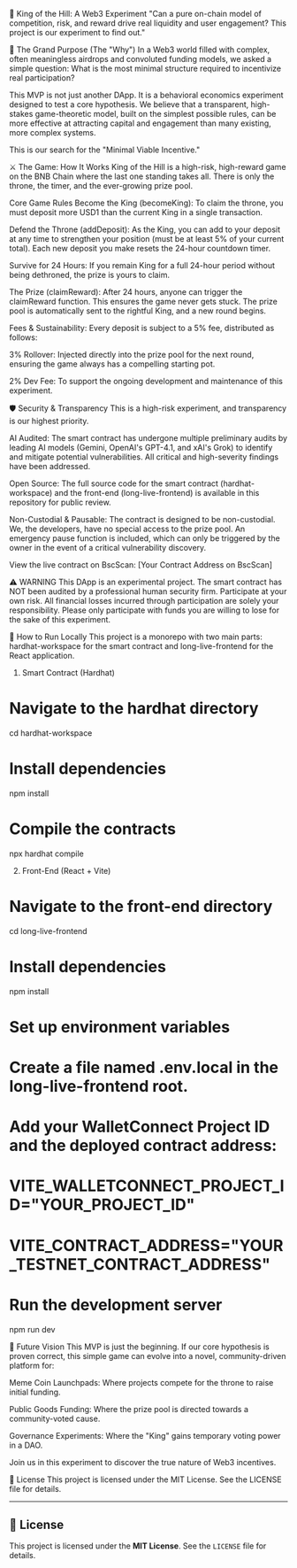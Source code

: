 👑 King of the Hill: A Web3 Experiment
"Can a pure on-chain model of competition, risk, and reward drive real liquidity and user engagement? This project is our experiment to find out."

<!-- 나중에 실제 DApp 스크린샷 이미지 링크를 여기에 추가하세요. -->

<!--  -->

🎯 The Grand Purpose (The "Why")
In a Web3 world filled with complex, often meaningless airdrops and convoluted funding models, we asked a simple question: What is the most minimal structure required to incentivize real participation?

This MVP is not just another DApp. It is a behavioral economics experiment designed to test a core hypothesis. We believe that a transparent, high-stakes game-theoretic model, built on the simplest possible rules, can be more effective at attracting capital and engagement than many existing, more complex systems.

This is our search for the "Minimal Viable Incentive."

⚔️ The Game: How It Works
King of the Hill is a high-risk, high-reward game on the BNB Chain where the last one standing takes all. There is only the throne, the timer, and the ever-growing prize pool.

Core Game Rules
Become the King (becomeKing): To claim the throne, you must deposit more USD1 than the current King in a single transaction.

Defend the Throne (addDeposit): As the King, you can add to your deposit at any time to strengthen your position (must be at least 5% of your current total). Each new deposit you make resets the 24-hour countdown timer.

Survive for 24 Hours: If you remain King for a full 24-hour period without being dethroned, the prize is yours to claim.

The Prize (claimReward): After 24 hours, anyone can trigger the claimReward function. This ensures the game never gets stuck. The prize pool is automatically sent to the rightful King, and a new round begins.

Fees & Sustainability: Every deposit is subject to a 5% fee, distributed as follows:

3% Rollover: Injected directly into the prize pool for the next round, ensuring the game always has a compelling starting pot.

2% Dev Fee: To support the ongoing development and maintenance of this experiment.

🛡️ Security & Transparency
This is a high-risk experiment, and transparency is our highest priority.

AI Audited: The smart contract has undergone multiple preliminary audits by leading AI models (Gemini, OpenAI's GPT-4.1, and xAI's Grok) to identify and mitigate potential vulnerabilities. All critical and high-severity findings have been addressed.

Open Source: The full source code for the smart contract (hardhat-workspace) and the front-end (long-live-frontend) is available in this repository for public review.

Non-Custodial & Pausable: The contract is designed to be non-custodial. We, the developers, have no special access to the prize pool. An emergency pause function is included, which can only be triggered by the owner in the event of a critical vulnerability discovery.

View the live contract on BscScan: [Your Contract Address on BscScan]

⚠️ WARNING
This DApp is an experimental project. The smart contract has NOT been audited by a professional human security firm. Participate at your own risk. All financial losses incurred through participation are solely your responsibility. Please only participate with funds you are willing to lose for the sake of this experiment.

🚀 How to Run Locally
This project is a monorepo with two main parts: hardhat-workspace for the smart contract and long-live-frontend for the React application.

1. Smart Contract (Hardhat)
# Navigate to the hardhat directory
cd hardhat-workspace

# Install dependencies
npm install

# Compile the contracts
npx hardhat compile

2. Front-End (React + Vite)
# Navigate to the front-end directory
cd long-live-frontend

# Install dependencies
npm install

# Set up environment variables
# Create a file named .env.local in the long-live-frontend root.
# Add your WalletConnect Project ID and the deployed contract address:
# VITE_WALLETCONNECT_PROJECT_ID="YOUR_PROJECT_ID"
# VITE_CONTRACT_ADDRESS="YOUR_TESTNET_CONTRACT_ADDRESS"

# Run the development server
npm run dev

🔮 Future Vision
This MVP is just the beginning. If our core hypothesis is proven correct, this simple game can evolve into a novel, community-driven platform for:

Meme Coin Launchpads: Where projects compete for the throne to raise initial funding.

Public Goods Funding: Where the prize pool is directed towards a community-voted cause.

Governance Experiments: Where the "King" gains temporary voting power in a DAO.

Join us in this experiment to discover the true nature of Web3 incentives.

📄 License
This project is licensed under the MIT License. See the LICENSE file for details.

---

## 📄 License

This project is licensed under the **MIT License**. See the `LICENSE` file for details.
